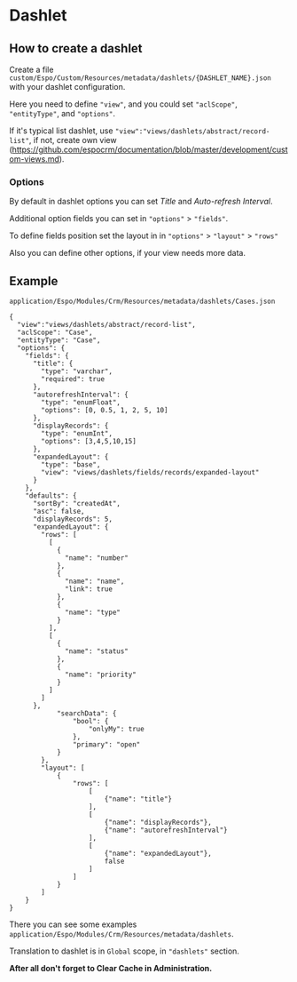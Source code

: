 # Dashlet

## How to create a dashlet

Create a file `custom/Espo/Custom/Resources/metadata/dashlets/{DASHLET_NAME}.json` with your dashlet configuration.

Here you need to define `"view"`, and you could set `"aclScope"`, `"entityType"`, and `"options"`.

If it's typical list dashlet, use `"view":"views/dashlets/abstract/record-list"`, if not, create own view (https://github.com/espocrm/documentation/blob/master/development/custom-views.md). 

### Options
By default in dashlet options you can set _Title_ and _Auto-refresh Interval_.

Additional option fields you can set in `"options"` > `"fields"`.

To define fields position set the layout in in `"options"` > `"layout"` > `"rows"`

Also you can define other options, if your view needs more data.

## Example

`application/Espo/Modules/Crm/Resources/metadata/dashlets/Cases.json`

```
{
  "view":"views/dashlets/abstract/record-list",
  "aclScope": "Case",
  "entityType": "Case",
  "options": {
    "fields": {
      "title": {
        "type": "varchar",
        "required": true
      },
      "autorefreshInterval": {
        "type": "enumFloat",
        "options": [0, 0.5, 1, 2, 5, 10]
      },
      "displayRecords": {
        "type": "enumInt",
        "options": [3,4,5,10,15]
      },
      "expandedLayout": {
        "type": "base",
        "view": "views/dashlets/fields/records/expanded-layout"
      }
    },
    "defaults": {
      "sortBy": "createdAt",
      "asc": false,
      "displayRecords": 5,
      "expandedLayout": {
        "rows": [
          [
            {
              "name": "number"
            },
            {
              "name": "name",
              "link": true
            },
            {
              "name": "type"
            }
          ],
          [
            {
              "name": "status"
            },
            {
              "name": "priority"
            }
          ]
        ]
      },
            "searchData": {
                "bool": {
                    "onlyMy": true
                },
                "primary": "open"
            }
        },
        "layout": [
            {
                "rows": [
                    [
                        {"name": "title"}
                    ],
                    [
                        {"name": "displayRecords"},
                        {"name": "autorefreshInterval"}
                    ],
                    [
                        {"name": "expandedLayout"},
                        false
                    ]
                ]
            }
        ]
    }
}
```
There you can see some examples `application/Espo/Modules/Crm/Resources/metadata/dashlets`.

Translation to dashlet is in `Global` scope, in `"dashlets"` section.

__After all don't forget to Clear Cache in Administration.__
